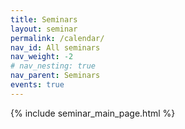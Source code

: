 ```yaml
---
title: Seminars
layout: seminar
permalink: /calendar/
nav_id: All seminars
nav_weight: -2
# nav_nesting: true
nav_parent: Seminars
events: true
---
```


<!-- this is the main seminar list page; other pages are kept for consistency. Every highlight of "all seminars" will only highlight this page -->

{% include seminar_main_page.html %}
